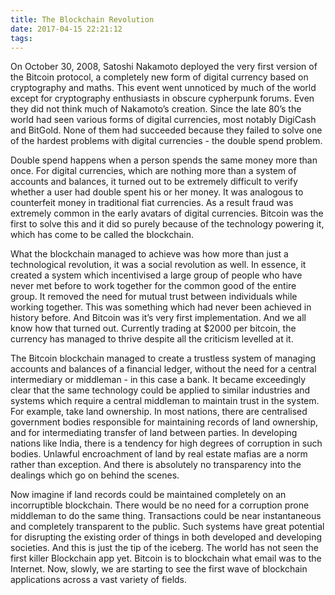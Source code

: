 ```yaml
---
title: The Blockchain Revolution
date: 2017-04-15 22:21:12
tags:
---
```


On October 30, 2008, Satoshi Nakamoto deployed the very first version of the Bitcoin protocol, a completely new form of digital currency based on cryptography and maths. This event went unnoticed by much of the world except for cryptography enthusiasts in obscure cypherpunk forums. Even they did not think much of Nakamoto’s creation. Since the late 80’s the world had seen various forms of digital currencies, most notably DigiCash and BitGold. None of them had succeeded because they failed to solve one of the hardest problems with digital currencies - the double spend problem.

Double spend happens when a person spends the same money more than once. For digital currencies, which are nothing more than a system of accounts and balances, it turned out to be extremely difficult to verify whether a user had double spent his or her money. It was analogous to counterfeit money in traditional fiat currencies. As a result fraud was extremely common in the early avatars of digital currencies. Bitcoin was the first to solve this and it did so purely because of the technology powering it, which has come to be called the blockchain. 

What the blockchain managed to achieve was how more than just a technological revolution, it was a social revolution as well. In essence, it created a system which incentivised a large group of people who have never met before to work together for the common good of the entire group. It removed the need for mutual trust between individuals while working together. This was something which had never been achieved in history before. And Bitcoin was it’s very first implementation. And we all know how that turned out. Currently trading at $2000 per bitcoin, the currency has managed to thrive despite all the criticism levelled at it.

The Bitcoin blockchain managed to create a trustless system of managing accounts and balances of a financial ledger, without the need for a central intermediary or middleman - in this case a bank. It became exceedingly clear that the same technology could be applied to similar industries and systems which require a central middleman to maintain trust in the system. For example, take land ownership. In most nations, there are centralised government bodies responsible for maintaining records of land ownership, and for intermediating transfer of land between parties. In developing nations like India, there is a tendency for high degrees of corruption in such bodies. Unlawful encroachment of land by real estate mafias are a norm rather than exception. And there is absolutely no transparency into the dealings which go on behind the scenes.

Now imagine if land records could be maintained completely on an incorruptible blockchain. There would be no need for a corruption prone middleman to do the same thing. Transactions could be near instantaneous and completely transparent to the public. Such systems have great potential for disrupting the existing order of things in both developed and developing societies. And this is just the tip of the iceberg. The world has not seen the first killer Blockchain app yet. Bitcoin is to blockchain what email was to the Internet. Now, slowly, we are starting to see the first wave of blockchain applications across a vast variety of fields. 